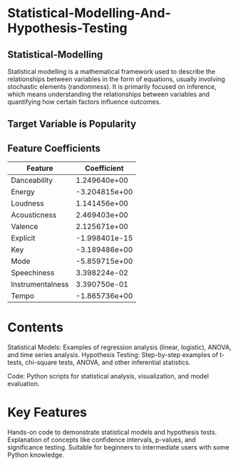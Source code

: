 # Statistical-Modelling-And-Hypothesis-Testing

## Statistical-Modelling
Statistical modelling is a mathematical framework used to describe the relationships between variables in the form of equations, 
usually involving stochastic elements (randomness). It is primarily focused on inference, 
which means understanding the relationships between variables and quantifying how certain factors influence outcomes.
## Target Variable is Popularity
## Feature Coefficients

| Feature          | Coefficient       |
|------------------|-------------------|
| Danceability     | 1.249640e+00      |
| Energy           | -3.204815e+00     |
| Loudness         | 1.141456e+00      |
| Acousticness     | 2.469403e+00      |
| Valence          | 2.125671e+00      |
| Explicit         | -1.998401e-15     |
| Key              | -3.189486e+00     |
| Mode             | -5.859715e+00     |
| Speechiness      | 3.398224e-02      |
| Instrumentalness | 3.390750e-01      |
| Tempo            | -1.865736e+00     |



# Contents

Statistical Models: Examples of regression analysis (linear, logistic), ANOVA, and time series analysis.
Hypothesis Testing: Step-by-step examples of t-tests, chi-square tests, ANOVA, and other inferential statistics.

Code: Python scripts for statistical analysis, visualization, and model evaluation.

# Key Features

Hands-on code to demonstrate statistical models and hypothesis tests.
Explanation of concepts like confidence intervals, p-values, and significance testing.
Suitable for beginners to intermediate users with some Python knowledge.
